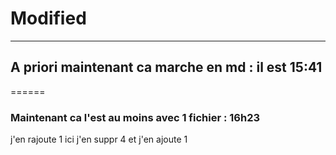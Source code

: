 # Modified            
------------------- 
## A priori maintenant ca marche en md : il est 15:41
======
### Maintenant ca l'est au moins avec 1 fichier : 16h23
j'en rajoute 1 ici
j'en suppr 4 et j'en ajoute 1